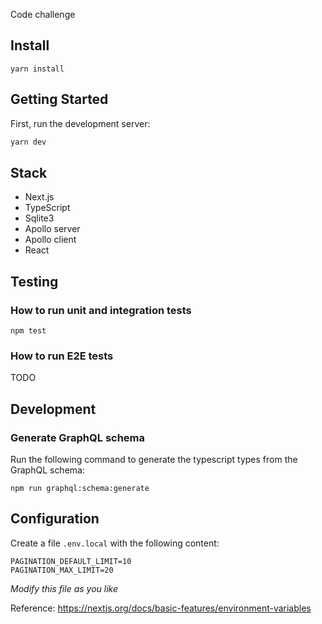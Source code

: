 Code challenge

## Install

```
yarn install
```

## Getting Started

First, run the development server:

```bash
yarn dev
```

## Stack

* Next.js
* TypeScript
* Sqlite3
* Apollo server
* Apollo client
* React

## Testing

### How to run unit and integration tests
```
npm test
```

### How to run E2E tests

TODO

## Development

### Generate GraphQL schema

Run the following command to generate the typescript types from the GraphQL schema:
```
npm run graphql:schema:generate
```

## Configuration


Create a file `.env.local` with the following content:
```
PAGINATION_DEFAULT_LIMIT=10
PAGINATION_MAX_LIMIT=20
```

*Modify this file as you like*

Reference: https://nextjs.org/docs/basic-features/environment-variables